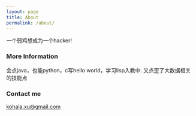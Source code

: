 ```yaml
---
layout: page
title: About
permalink: /about/
---
```


一个弱鸡想成为一个hacker!

### More Information

会点java，也能python，c写hello world，学习lisp入教中.
又点歪了大数据相关的技能点

### Contact me

[kohala.xu@gmail.com](kohala.xu@gmail.com)